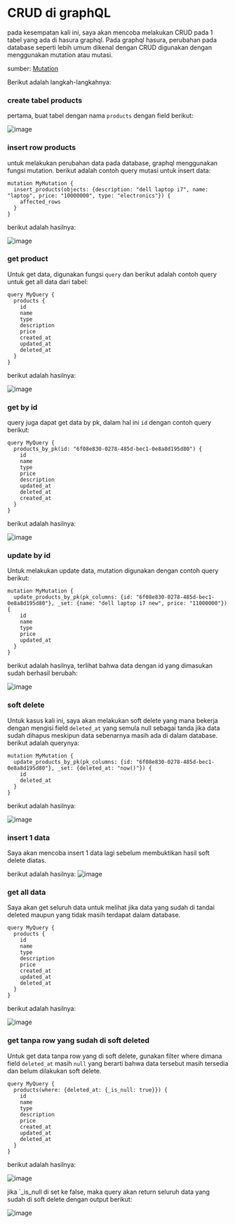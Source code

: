 # CRUD di graphQL

pada kesempatan kali ini, saya akan mencoba melakukan CRUD pada 1 tabel yang ada di hasura graphql. Pada graphql hasura, perubahan pada database seperti lebih umum dikenal dengan CRUD digunakan dengan menggunakan mutation atau mutasi.

sumber: [Mutation](https://hasura.io/docs/latest/mutations/overview/)

Berikut adalah langkah-langkahnya:

### create tabel products

pertama, buat tabel dengan nama `products` dengan field berikut:

![image](https://github.com/ferdyansahalfariz/belajar-hasura/assets/96871156/0c3a4f28-e90f-4441-a7d9-b1babfb1b36a)

### insert row products

untuk melakukan perubahan data pada database, graphql menggunakan fungsi mutation. berikut adalah contoh query mutasi untuk insert data:

```
mutation MyMutation {
  insert_products(objects: {description: "dell laptop i7", name: "laptop", price: "10000000", type: "electronics"}) {
    affected_rows
  }
}
```

berikut adalah hasilnya:

![image](https://github.com/ferdyansahalfariz/belajar-hasura/assets/96871156/205accbd-8313-494b-9c23-47ab55fc5435)

### get product

Untuk get data, digunakan fungsi `query` dan berikut adalah contoh query untuk get all data dari tabel:

```
query MyQuery {
  products {
    id
    name
    type
    description
    price
    created_at
    updated_at
    deleted_at
  }
}
```

berikut adalah hasilnya:

![image](https://github.com/ferdyansahalfariz/belajar-hasura/assets/96871156/84026157-4c71-4683-8895-4eed1b0a7bd5)

### get by id

query juga dapat get data by pk, dalam hal ini `id` dengan contoh query berikut:

```
query MyQuery {
  products_by_pk(id: "6f08e830-0278-485d-bec1-0e8a8d195d80") {
    id
    name
    type
    price
    description
    updated_at
    deleted_at
    created_at
  }
}
```

berikut adalah hasilnya:

![image](https://github.com/ferdyansahalfariz/belajar-hasura/assets/96871156/a59d68a0-4544-46ff-bd59-5c56c04e0ea9)

### update by id
Untuk melakukan update data, mutation digunakan dengan contoh query berikut:

```
mutation MyMutation {
  update_products_by_pk(pk_columns: {id: "6f08e830-0278-485d-bec1-0e8a8d195d80"}, _set: {name: "dell laptop i7 new", price: "11000000"}) {
    id
    name
    type
    price
    updated_at
  }
}
```

berikut adalah hasilnya, terlihat bahwa data dengan id yang dimasukan sudah berhasil berubah:

![image](https://github.com/ferdyansahalfariz/belajar-hasura/assets/96871156/ec0a853e-9cd4-48b8-b2e2-36e1a4dee32c)

### soft delete
Untuk kasus kali ini, saya akan melakukan soft delete yang mana bekerja dengan mengisi field `deleted_at` yang semula null sebagai tanda jika data sudah dihapus meskipun data sebenarnya masih ada di dalam database. berikut adalah querynya:

```
mutation MyMutation {
  update_products_by_pk(pk_columns: {id: "6f08e830-0278-485d-bec1-0e8a8d195d80"}, _set: {deleted_at: "now()"}) {
    id
    deleted_at
  }
}
```

berikut adalah hasilnya:

![image](https://github.com/ferdyansahalfariz/belajar-hasura/assets/96871156/31f7fed2-7867-4833-898a-41f4b1c42a6e)

### insert 1 data
Saya akan mencoba insert 1 data lagi sebelum membuktikan hasil soft delete diatas.

berikut adalah hasilnya:
![image](https://github.com/ferdyansahalfariz/belajar-hasura/assets/96871156/36b2edcf-cc26-4916-99db-5605895e3ae2)

### get all data
Saya akan get seluruh data untuk melihat jika data yang sudah di tandai deleted maupun yang tidak masih terdapat dalam database.

```
query MyQuery {
  products {
    id
    name
    type
    description
    price
    created_at
    updated_at
    deleted_at
  }
}
```

berikut adalah hasilnya:

![image](https://github.com/ferdyansahalfariz/belajar-hasura/assets/96871156/187b8c57-6d35-4896-9ac6-679205a791d5)


### get tanpa row yang sudah di soft deleted
Untuk get data tanpa row yang di soft delete, gunakan filter where dimana field `deleted_at` masih `null` yang berarti bahwa data tersebut masih tersedia dan belum dilakukan soft delete.

```
query MyQuery {
  products(where: {deleted_at: {_is_null: true}}) {
    id
    name
    type
    description
    price
    created_at
    updated_at
    deleted_at
  }
}
```

berikut adalah hasilnya:

![image](https://github.com/ferdyansahalfariz/belajar-hasura/assets/96871156/09283560-70c7-425d-83cb-21931bb2b50f)

jika `_is_null di set ke false, maka query akan return seluruh data yang sudah di soft delete dengan output berikut:

![image](https://github.com/ferdyansahalfariz/belajar-hasura/assets/96871156/0a60e414-cfd5-41eb-8d31-387096a4b8ee)


